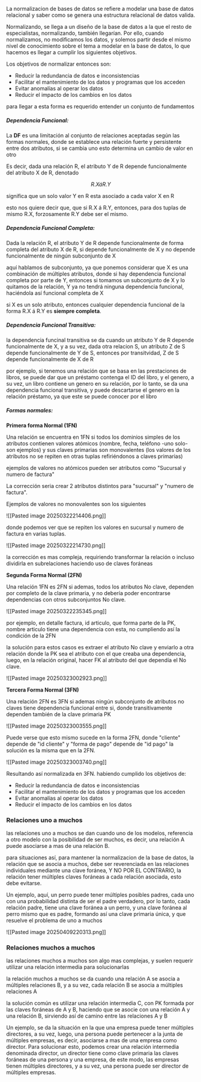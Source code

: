 La normalizacion de bases de datos se refiere a modelar una base de datos relacional y saber como se genera una estructura relacional de datos valida.

Normalizando, se llega a un diseño de la base de datos a la que el resto de especialistas, normalizando, también llegarían. 
Por ello, cuando normalizamos, no modificamos los datos, y solemos partir desde el mismo nivel de conocimiento sobre el tema a modelar en la base de datos, lo que hacemos es llegar a cumplir los siguientes objetivos. 

Los objetivos de normalizar entonces son:
* Reducir la redundancia de datos e inconsistencias
* Facilitar el mantenimiento de los datos y programas que los acceden
* Evitar anomalías al operar los datos
* Reducir el impacto de los cambios en los datos

para llegar a esta forma es requerido entender un conjunto de fundamentos

##### Dependencia Funcional:

La **DF** es una limitación al conjunto de relaciones aceptadas según las formas normales, donde se establece una relación fuerte y persistente entre dos atributos, si se cambia uno esto determina un cambio de valor en otro

Es decir, dada una relación R, el atributo Y de R depende funcionalmente del atributo X de R, denotado 

$$
R.X  á R.Y
$$

significa que un solo valor Y en R esta asociado a cada valor X en R

esto nos quiere decir que, que si R.X á R.Y, entonces, para dos tuplas de mismo R.X, forzosamente R.Y debe ser el mismo.
##### Dependencia Funcional Completa:

Dada la relación R, el atributo Y de R depende funcionalmente de forma completa del atributo X de R, si depende funcionalmente de X y no depende funcionalmente de ningún subconjunto de X

aquí hablamos de subconjunto, ya que ponemos considerar que X es una combinación de múltiples atributos, donde si hay dependencia funcional completa por parte de Y, entonces si tomamos un subconjunto de X y lo quitamos de la relación, Y ya no tendrá ninguna dependencia funcional, haciéndola así funcional completa de X

si X es un solo atributo, entonces cualquier dependencia funcional de la forma 
R.X  á R.Y es **siempre completa**.

##### Dependencia Funcional Transitiva:

la dependencia funcinal transitiva se da cuando un atributo Y de R depende funcionalmente de X, y a su vez, dada otra relacion S, un atributo Z de S depende funcionalmente de Y de S, entonces por transitvidad, Z de S depende funcionalmente de X de R

por ejemplo, si tenemos una relación que se basa en las prestaciones de libros, se puede dar que un préstamo contenga el ID del libro, y el genero, a su vez, un libro contiene un genero en su relación, por lo tanto, se da una dependencia funcional transitiva, y puede descartarse el genero en la relación préstamo, ya que este se puede conocer por el libro 

##### Formas normales:

**Primera forma Normal (1FN)**

Una relación se encuentra en 1FN si todos los dominios simples de los atributos contienen valores atómicos (nombre, fecha, teléfono -uno solo- son ejemplos) y sus claves primarias son monovalentes (los valores de los atributos no se repiten en otras tuplas refiriéndonos a claves primarias)

ejemplos de valores no atómicos pueden ser atributos como 
"Sucursal y numero de factura"

La corrección seria crear 2 atributos distintos para "sucursal" y "numero de factura".

Ejemplos de valores no monovalentes son los siguientes

![[Pasted image 20250322214406.png]]

donde podemos ver que se repiten los valores en sucursal y numero de factura en varias tuplas.

![[Pasted image 20250322214730.png]]

la corrección es mas compleja, requiriendo transformar la relación o incluso dividirla en subrelaciones haciendo uso de claves foráneas

**Segunda Forma Normal (2FN)**

Una relación 1FN es 2FN si ademas, todos los atributos No clave, dependen por completo de la clave primaria, y no debería poder encontrarse dependencias con otros subconjuntos No clave.

![[Pasted image 20250322235345.png]]

por ejemplo, en detalle factura, id articulo, que forma parte de la PK, nombre articulo tiene una dependencia con esta, no cumpliendo así la condición de la 2FN

la solución para estos casos es extraer el atributo No clave y enviarlo a otra relación donde la PK sea el atributo con el que creaba una dependencia, luego, en la relación original, hacer FK al atributo del que dependía el No clave.

![[Pasted image 20250323002923.png]]

**Tercera Forma Normal (3FN)**

Una relación 2FN es 3FN si ademas ningún subconjunto de atributos no claves tiene dependencia funcional entre si, donde transitivamente dependen también de la clave primaria PK


![[Pasted image 20250323003555.png]]

Puede verse que esto mismo sucede en la forma 2FN, donde "cliente" depende de "id cliente" y "forma de pago" depende de "id pago"
la solución es la misma que en la 2FN.

![[Pasted image 20250323003740.png]]

Resultando así normalizada en 3FN. habiendo cumplido los objetivos de:
* Reducir la redundancia de datos e inconsistencias
* Facilitar el mantenimiento de los datos y programas que los acceden
* Evitar anomalías al operar los datos
* Reducir el impacto de los cambios en los datos

### Relaciones uno a muchos

las relaciones uno a muchos se dan cuando uno de los modelos, referencia a otro modelo con la posibilidad de ser muchos, es decir, una relación A puede asociarse a mas de una relación B.

para situaciones así, para mantener la normalizacion de la base de datos, la relación que se asocia a muchos, debe ser reverenciada en las relaciones individuales mediante una clave foránea, 
Y NO POR EL CONTRARIO, la relación tener múltiples claves foráneas a cada relación asociada, esto debe evitarse.

Un ejemplo, aquí, un perro puede tener múltiples posibles padres, cada uno con una probabilidad distinta de ser el padre verdadero, por lo tanto, cada relación padre, tiene una clave foránea a un perro, y una clave foránea al perro mismo que es padre, formando así una clave primaria única, y que resuelve el problema de uno a muchos

![[Pasted image 20250409220313.png]]

### Relaciones muchos a muchos

las relaciones muchos a muchos son algo mas complejas, y suelen requerir utilizar una relación intermedia para solucionarlas

la relación muchos a muchos se da cuando una relación A se asocia a múltiples relaciones B, y a su vez, cada relación B se asocia a múltiples relaciones A

la solución común es utilizar una relación intermedia C, con PK formada por las claves foráneas de A y B, haciendo que se asocie con una relación A y una relación B, sirviendo así de camino entre las relaciones A y B

Un ejemplo, se da la situación en la que una empresa puede tener múltiples directores, a su vez, luego, una persona puede pertenecer a la junta de múltiples empresas, es decir, asociarse a mas de una empresa como director.
Para solucionar esto, podemos crear una relación intermedia denominada director, un director tiene como clave primaria las claves foráneas de una persona y una empresa, 
de este modo, las empresas tienen múltiples directores, y a su vez, una persona puede ser director de múltiples empresas.